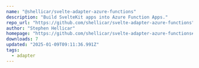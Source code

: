 ```yaml
---
name: "@shellicar/svelte-adapter-azure-functions"
description: "Build SvelteKit apps into Azure Function Apps."
repo_url: "https://github.com/shellicar/svelte-adapter-azure-functions"
author: "Stephen Hellicar"
homepage: "https://github.com/shellicar/svelte-adapter-azure-functions#readme"
downloads: 7
updated: "2025-01-09T09:11:36.991Z"
tags: 
  - adapter
---
```

